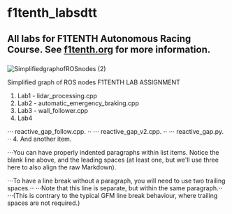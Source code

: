 # f1tenth_labsdtt
## All labs for F1TENTH Autonomous Racing Course. See [f1tenth.org](https://f1tenth.org/learn.html) for more information.
### 
![SimplifiedgraphofROSnodes (2)](https://user-images.githubusercontent.com/69444682/127967385-86c770c9-c32e-49d5-9a93-d8b14ffd4d60.png)

Simplified graph of ROS nodes
F1TENTH LAB ASSIGNMENT
1. Lab1 - lidar_processing.cpp
2. Lab2 - automatic_emergency_braking.cpp
3. Lab3 - wall_follower.cpp
4. Lab4 

⋅⋅⋅ reactive_gap_follow.cpp. ⋅⋅
⋅⋅⋅ reactive_gap_v2.cpp. ⋅⋅
⋅⋅⋅ reactive_gap.py. ⋅⋅
4. And another item.

⋅⋅⋅You can have properly indented paragraphs within list items. Notice the blank line above, and the leading spaces (at least one, but we'll use three here to also align the raw Markdown).

⋅⋅⋅To have a line break without a paragraph, you will need to use two trailing spaces.⋅⋅
⋅⋅⋅Note that this line is separate, but within the same paragraph.⋅⋅
⋅⋅⋅(This is contrary to the typical GFM line break behaviour, where trailing spaces are not required.)

